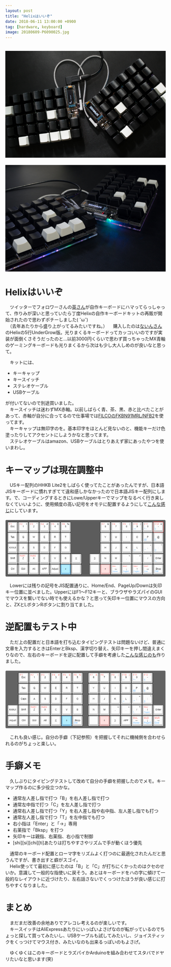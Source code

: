 ```yaml
---
layout: post
title: "Helixはいいぞ"
date: 2018-06-11 13:00:00 +0900
tag: [hardware, keyboard]
image: 20180609-P6090025.jpg
---
```


　![img](/assets/photos/20180609-P6090025.jpg)  
　![img](/assets/photos/20180609-P6090031.jpg)  


# Helixはいいぞ

　ツイッターでフォロワーさんの[英さん](https://twitter.com/hdbx)が自作キーボードにハマってらっしゃって、作りみが深いと思っていたら丁度Helixの自作キーボードキットの再販が開始されたので思わずポチーしました( ˘ω˘)  
　（去年あたりから盛り上がってるみたいですね。）
　購入したのは[ないんさん](https://twitter.com/pluis9)のHelixの5行UnderGrow版。光りまくるキーボードってカッコいいのですが実装が面倒くさそうだったのと…以前3000円くらいで思わず買っちゃったMX青軸のゲーミングキーボードも光りまくるから次はも少し大人しめのが良いなと思って。  

　キットには、  

* キーキャップ
* キースイッチ
* ステレオケーブル
* USBケーブル

が付いてないので別途買いました。  
　キースイッチは迷わずMX赤軸。以前しばらく青、茶、黒、赤と比べたことがあって、赤軸が自分に合ってるので仕事場では[FILCOのFKBN91MRL/NFB2](https://www.diatec.co.jp/products/det.php?prod_c=886)を使ってます。  
　キーキャップは無印字のを。基本印字をほとんど見ないのと、機能キーだけ色塗ったりしてアクセントにしようかなと思ってます。  
　ステレオケーブルはamazon、USBケーブルはとりあえず家にあったやつを使いまわし。  

# キーマップは現在調整中

　USキー配列のHHKB Lite2をしばらく使ってたことがあったんですが、日本語JISキーボードに慣れすぎてて違和感しかなかったので日本語JISキー配列にします。で、コーディングするときにLowe/Upperキーでマップをなるべく行き来しなくていいように、使用頻度の高い記号をオモテに配置するようにして[こんな感じ](https://bit.ly/2HBUWeQ)にしています。  
　![img](/assets/photos/20180611-five_rows_jis_keyboard-layout.png)  

　Lowerには残りの記号をJIS配置通りに、Home/End、PageUp/Downは矢印キー位置に並べました。UpperにはF1～F12キーと、ブラウザやラズパイのGUIでマウスを繋いでない時でも使えるかな？と思って矢印キー位置にマウスの方向と、ZXとLボタンRボタンに割り当てました。  

# 逆配置もテスト中

　ただ上の配置だと日本語を打ち込むタイピングテストは問題ないけど、普通に文章を入力するときはEnterとBksp、漢字切り替え、矢印キーを押し間違えまくりなので、左右のキーボードを逆に配置して手癖を考慮した[こんな感じのも](https://bit.ly/2Js73Bl)作りました。  
　![img](/assets/photos/20180611-five_rows_jis_swap_keyboard-layout.png)  

　これも良い感じ。自分の手癖（下記参照）を把握してそれに機械側を合わせられるのがちょっと楽しい。  

# 手癖メモ

　久しぶりにタイピングテストして改めて自分の手癖を把握したのでメモ。キーマップ作るのに多少役立つかな。  

* 通常左人差し指で打つ「B」を右人差し指で打つ
* 通常左中指で打つ「C」を左人差し指で打つ
* 通常右人差し指で打つ「Y」を右人差し指や右中指、左人差し指でも打つ
* 通常左人差し指で打つ「T」を左中指でも打つ
* 右小指は「Enter」と「→」専用
* 右薬指で「Bksp」を打つ
* 矢印キーは親指、右薬指、右小指で制御
* [shi][si][chi][ti]あたりは打ちやすさやリズムで手が動くほう優先

　通常のキーボード配置とローマ字をリズムよく打つのに最適化されたんだと思うんですが、書き出すと癖がスゴイ。  
　Helix使ってて最初に感じたのは「B」と「C」が打ちにくかったのはクセのせいか。意識して一般的な指使いに戻そう。あとはキーボードをハの字に傾けて一般的なレイアウトに近づけたり、左右話さないでくっつけたほうが良い感じに打ちやすくなりました。  

# まとめ

　まだまだ改善の余地ありでアレコレ考えるのが楽しいです。  
　キースイッチはAliExpressあたりにいっぱいよさげなのが転がっているのでちょっと探して買ってみたいし、USBケーブルも試してみたいし、ジョイスティックをくっつけてマウス付き、みたいなのも出来るっぽいのもよさげ。  

　ゆくゆくはこのキーボードとラズパイかArduinoを組み合わせてスタバでドヤリたいなと思います(笑)  
